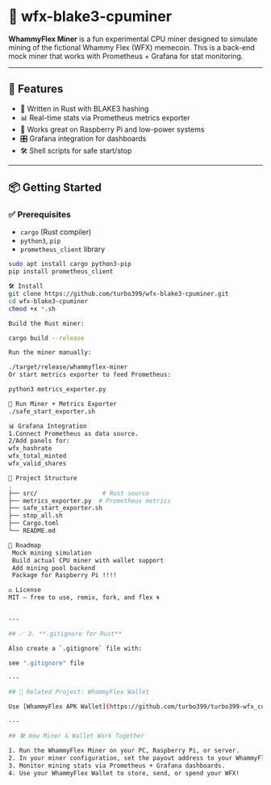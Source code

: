 # 🐶 wfx-blake3-cpuminer

**WhammyFlex Miner** is a fun experimental CPU miner designed to simulate mining of the fictional Whammy Flex (WFX) memecoin. This is a back-end mock miner that works with Prometheus + Grafana for stat monitoring.

---

## 🚀 Features

- 🔧 Written in Rust with BLAKE3 hashing
- 📊 Real-time stats via Prometheus metrics exporter
- 🧠 Works great on Raspberry Pi and low-power systems
- 🎛️ Grafana integration for dashboards
- 🛠️ Shell scripts for safe start/stop

---

## 📦 Getting Started

### ✅ Prerequisites

- `cargo` (Rust compiler)
- `python3`, `pip`
- `prometheus_client` library

```bash
sudo apt install cargo python3-pip
pip install prometheus_client

🛠️ Install
git clone https://github.com/turbo399/wfx-blake3-cpuminer.git
cd wfx-blake3-cpuminer
chmod +x *.sh

Build the Rust miner:

cargo build --release

Run the miner manually:

./target/release/whammyflex-miner
Or start metrics exporter to feed Prometheus:

python3 metrics_exporter.py

🧪 Run Miner + Metrics Exporter
./safe_start_exporter.sh

📊 Grafana Integration
1.Connect Prometheus as data source.
2/Add panels for:
wfx_hashrate
wfx_total_minted
wfx_valid_shares

📁 Project Structure
.
├── src/                  # Rust source
├── metrics_exporter.py  # Prometheus metrics
├── safe_start_exporter.sh
├── stop_all.sh
├── Cargo.toml
└── README.md

🧭 Roadmap
 Mock mining simulation
 Build actual CPU miner with wallet support
 Add mining pool backend
 Package for Raspberry Pi !!!!

⚖️ License
MIT — free to use, remix, fork, and flex 🌀


---

## ✅ 3. **.gitignore for Rust**

Also create a `.gitignore` file with:

see ".gitignore" file

---

## 🔗 Related Project: WhammyFlex Wallet

Use [WhammyFlex APK Wallet](https://github.com/turbo399/turbo399-wfx_custom_wallet_apk) to store your mined WFX tokens securely on your Android device.

---

## 🛠️ How Miner & Wallet Work Together

1. Run the WhammyFlex Miner on your PC, Raspberry Pi, or server.
2. In your miner configuration, set the payout address to your WhammyFlex Wallet address (shown in the app).
3. Monitor mining stats via Prometheus + Grafana dashboards.
4. Use your WhammyFlex Wallet to store, send, or spend your WFX!




